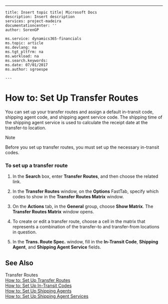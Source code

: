 ---
    title: Insert topic title| Microsoft Docs
    description: Insert description
    services: project-madeira
    documentationcenter: ''
    author: SorenGP

    ms.service: dynamics365-financials
    ms.topic: article
    ms.devlang: na
    ms.tgt_pltfrm: na
    ms.workload: na
    ms.search.keywords:
    ms.date: 07/01/2017
    ms.author: sgroespe

    ---
# How to: Set Up Transfer Routes
You can set up your transfer routes and assign a default in\-transit code, shipping agent code, and shipping agent service code. The shipping time of the shipping agent service is used to calculate the receipt date at the transfer\-to location.  
  
> [!NOTE]  
>  Before you set up transfer routes, you must set up the necessary in\-transit codes.  
  
### To set up a transfer route  
  
1.  In the **Search** box, enter **Transfer Routes**, and then choose the related link.  
  
2.  In the **Transfer Routes** window, on the **Options** FastTab, specify which codes to show in the **Transfer Routes Matrix** window.  
  
3.  On the **Actions** tab, in the **General** group, choose **Show Matrix**. The **Transfer Routes Matrix** window opens.  
  
4.  To create or edit a transfer route, choose a cell in the matrix that represents a combination of the transfer\-to and transfer\-from locations in question.  
  
5.  In the **Trans. Route Spec.** window, fill in the **In\-Transit Code**, **Shipping Agent**, and **Shipping Agent Service** fields.  
  
## See Also  
 Transfer Routes   
 [How to: Set Up Transfer Routes](../DesignAndEngineering/how-to-set-up-transfer-routes.md)   
 [How to: Set Up In\-Transit Codes](../DesignAndEngineering/how-to-set-up-in-transit-codes.md)   
 [How to: Set Up Shipping Agents](../WarehouseActivities/how-to-set-up-shipping-agents.md)   
 [How to: Set Up Shipping Agent Services](../Sales/how-to-set-up-shipping-agent-services.md)
